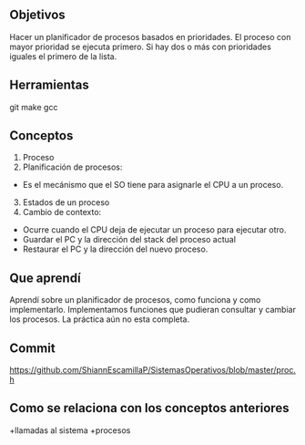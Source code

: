 
## Objetivos 
Hacer un planificador de procesos basados en prioridades.
El proceso con mayor prioridad se ejecuta primero. 
Si hay dos o más con prioridades iguales el primero de la lista. 

## Herramientas
git 
make 
gcc

## Conceptos 
1) Proceso
2) Planificación de procesos:
+ Es el mecánismo que el SO tiene para asignarle el CPU a un proceso. 
3) Estados de un proceso 
4) Cambio de contexto: 
+ Ocurre cuando el CPU deja de ejecutar un proceso para ejecutar otro. 
+ Guardar el PC y la dirección del stack del proceso actual 
+ Restaurar el PC y la dirección del nuevo proceso. 

## Que aprendí
Aprendí sobre un planificador de procesos, como funciona y como implementarlo. Implementamos funciones que pudieran consultar y cambiar los procesos. La práctica aún no esta completa. 

## Commit 
https://github.com/ShiannEscamillaP/SistemasOperativos/blob/master/proc.h

## Como se relaciona con los conceptos anteriores 
+llamadas al sistema
+procesos



















